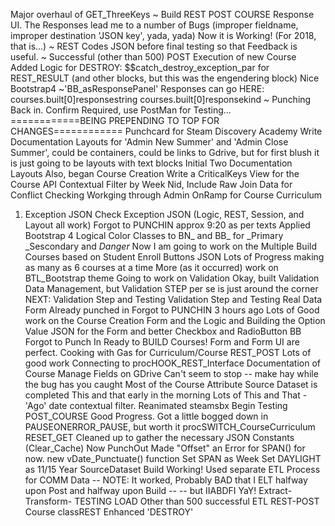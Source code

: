 Major overhaul of GET_ThreeKeys
~
Build REST POST COURSE Response UI.
The Responses lead me to a number of Bugs 
(improper fieldname, improper destination 'JSON key', yada, yada)
Now it is Working! (For 2018, that is...)
~
REST Codes JSON before final testing so that Feedback is useful.
~
Successful (other than 500) POST Execution of new Course
Added Logic for DESTROY:
$$catch_destroy_exception_par for REST_RESULT 
(and other blocks, but this was the engendering block)
Nice Bootstrap4 ~'BB_asResponsePanel'
Responses can go HERE:
courses.built[0]responsestring
courses.built[0]responsekind
~
Punching Back in. Confirm Required, use PostMan for Testing...
============BEING PREPENDING TO TOP FOR CHANGES============
Punchcard for Steam Discovery Academy
Write Documentation Layouts for 'Admin New Summer' and 'Admin Close Summer', could be containers, could be links to Gdrive, but for first blush it is just going to be layouts with text blocks
Initial Two Documentation Layouts
Also, began Course Creation
Write a CriticalKeys View for the Course API
Contextual Filter by Week Nid, Include Raw Join Data for Conflict Checking
Workging through Admin OnRamp for Course Curriculum
1. Exception JSON
Check Exception JSON (Logic, REST, Session, and Layout all work)
Forgot to PUNCHIN approx 9:20 as per texts
Applied Bootstrap 4 Logical Color Classes to BN_ and BB_ for _Primary _Sescondary and _Danger_
Now I am going to work on the Multiple Build Courses based on Student Enroll Buttons JSON
Lots of Progress making as many as 6 courses at a time
More (as it occurred) work on BTL_Bootstrap theme
Going to work on Validation
Okay, built Validation Data Management, but Validation STEP per se is just around the corner
NEXT: Validation Step and Testing
Validation Step and Testing
Real Data Form
Already punched in
Forgot to PUNCHIN 3 hours ago
Lots of Good work on the Course Creation Form and the Logic and Building the Option Value JSON for the Form and better
Checkbox and RadioButton BB
Forgot to Punch In
Ready to BUILD Courses!
Form and Form UI are perfect.
Cooking with Gas for Curriculum/Course REST_POST
Lots of good work Connecting to procHOOK_REST_Interface
Documentation of Course Manage Fields on GDrive
Can't seem to stop -- make hay while the bug has you caught
Most of the Course Attribute Source Dataset is completed
This and that early in the morning
Lots of This and That - 'Ago' date contextual filter. Reanimated steamsbx
Begin Testing POST_COURSE
Good Progress. Got a little bogged down in PAUSEONERROR_PAUSE, but worth it
procSWITCH_CourseCurriculum
RESET_GET
Cleaned up to gather the necessary JSON Constants (Clear_Cache)
Now PunchOut
Made "Offset" an Error for SPAN() for now.
new vDate_Punctuate() function
Set SPAN as Week
Set DAYLIGHT as 11/15 Year
SourceDataset Build Working!
Used separate ETL Process for COMM Data
-- NOTE: It worked, Probably BAD that I ELT halfway upon Post and halfway upon Build
-- -- but IIABDFI
YaY! 
Extract-Transform- TESTING LOAD
Other than 500 successful ETL REST-POST Course
classREST Enhanced 'DESTROY'
